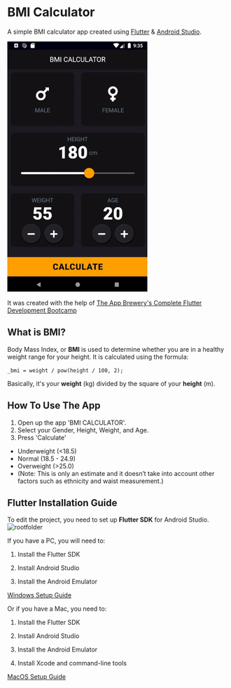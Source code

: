 # BMI Calculator

A simple BMI calculator app created using [Flutter](https://flutter.dev/) & [Android Studio](https://developer.android.com/studio).

![bmicalculator](bmicalculatorpreview.gif)

It was created with the help of [The App Brewery's Complete Flutter Development Bootcamp](https://www.appbrewery.co/)

## What is BMI?

Body Mass Index, or **BMI** is used to determine whether you are in a healthy weight range for your height.
It is calculated using the formula:
```
_bmi = weight / pow(height / 100, 2);
```
Basically, it's your **weight** (kg) divided by the square of your **height** (m).

## How To Use The App

1. Open up the app 'BMI CALCULATOR'.
2. Select your Gender, Height, Weight, and Age.
3. Press 'Calculate'
- Underweight (<18.5) 
- Normal (18.5 - 24.9)
- Overweight (>25.0)
- (Note: This is only an estimate and it doesn’t take into account other factors such as ethnicity and waist measurement.)

## Flutter Installation Guide

To edit the project, you need to set up **Flutter SDK** for Android Studio.
![rootfolder](bmicalculator.jpg)

If you have a PC, you will need to:

1. Install the Flutter SDK

2. Install Android Studio

3. Install the Android Emulator

[Windows Setup Guide](https://flutter.dev/docs/get-started/install/windows)

Or if you have a Mac, you need to:

1. Install the Flutter SDK

2. Install Android Studio

3. Install the Android Emulator

4. Install Xcode and command-line tools

[MacOS Setup Guide](https://flutter.dev/docs/get-started/install/macos)
